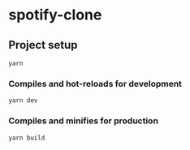 # spotify-clone

## Project setup
```
yarn
```

### Compiles and hot-reloads for development
```
yarn dev
```

### Compiles and minifies for production
```
yarn build
```